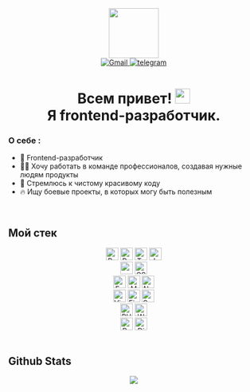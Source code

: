 <div id="header" align="center">
  <img
    src="https://media.giphy.com/media/765ccrAiB0g9z6EApL/giphy.gif"
    width="100"
  />
  <div id="badges">
    <a href="mailto:alvde24@gmail.com" target="_blank">
      <img
      src=https://img.shields.io/badge/gmail-%2324292e.svg?&style=for-the-badge&logo=gmail&logoColor=white
      alt=Gmail style="margin-bottom: 5px;" />
    </a>
    <a href="http://t.me/+79268304044" target="_blank">
      <img
      src=https://img.shields.io/badge/telegram-%2324292e.svg?&style=for-the-badge&logo=telegram&logoColor=white
      alt=telegram style="margin-bottom: 5px;" />
    </a>
  </div>
  <h1>
    Всем привет!
    <img
      src="https://media.giphy.com/media/hvRJCLFzcasrR4ia7z/giphy.gif"
      width="30px"
    /><br />
    Я frontend-разработчик.
  </h1>
</div>

### О себе : 
- 🔭 Frontend-разработчик 
- 🧑‍💻 Хочу работать в команде
профессионалов, создавая нужные людям продукты 
- 📝 Стремлюсь к чистому
красивому коду 
- 🔥 Ищу боевые проекты, в которых могу быть полезным

<br />

## Мой стек

<div align="center">
  <img
    src="https://img.shields.io/badge/React-20232A?style=for-the-badge&logo=react&logoColor=61DAFB"
    alt="React logo"
    title="React"
    height="25"
  />
  <img
    src="https://img.shields.io/badge/Redux-593D88?style=for-the-badge&logo=redux&logoColor=white"
    alt="Redux logo"
    title="Redux"
    height="25"
  />
  <img
    src="https://img.shields.io/badge/TypeScript-007ACC?style=for-the-badge&logo=typescript&logoColor=white"
    alt="TypeScript logo"
    title="TypeScript"
    height="25"
  />
  <img
    src="https://img.shields.io/badge/JavaScript-323330?style=for-the-badge&logo=javascript&logoColor=F7DF1E"
    alt="JavaScript logo"
    title="JavaScript"
    height="25"
  />
</div>
<div align="center">
  <img
    src="https://img.shields.io/badge/HTML5-E34F26?style=for-the-badge&logo=html5&logoColor=white"
    height="25"
  />
  <img
    src="https://img.shields.io/badge/CSS3-1572B6?style=for-the-badge&logo=css3&logoColor=white"
    alt="CSS3 logo"
    title="CSS3"
    height="25"
  />
</div>
<div align="center">
  <img
    src="https://img.shields.io/badge/Express.js-404D59?style=for-the-badge"
    alt="Express.js logo"
    title="Express.js"
    height="25"
  />
  <img
    src="https://img.shields.io/badge/MongoDB-4EA94B?style=for-the-badge&logo=mongodb&logoColor=white"
    alt="MongoDB logo"
    title="MongoDB"
    height="25"
  />
  <img
    src="https://img.shields.io/badge/Node.js-43853D?style=for-the-badge&logo=node.js&logoColor=white"
    alt="Node.js logo"
    title="Node.js"
    height="25"
  />
</div>
<div align="center">
  <img
    src="https://img.shields.io/badge/VS%20Code-282C34?logo=visual-studio-code&logoColor=007ACC"
    alt="Visual Studio Code logo"
    title="Visual Studio Code"
    height="25"
  />
  <img
    src="https://img.shields.io/badge/Figma-F24E1E?style=for-the-badge&logo=figma&logoColor=white"
    alt="Figma logo"
    title="Figma"
    height="25"
  />
  <img
    src="https://img.shields.io/badge/-Swagger-282C34?style=for-the-badge&logo=swagger&logoColor=white"
    alt="Swagger logo"
    title="Swagger"
    height="25"
  />
</div>
<div align="center">
  <img
    src="https://img.shields.io/badge/PHP-777BB4?style=for-the-badge&logo=php&logoColor=white"
    alt="PHP"
    title="PHP"
    height="25"
  />
  <img
    src="https://img.shields.io/badge/Wordpress-21759B?style=for-the-badge&logo=wordpress&logoColor=white"
    alt="Wordpress"
    title="Wordpress"
    height="25"
  />
</div>
<div align="center">
  <img
    src="https://img.shields.io/badge/Python-14354C?style=for-the-badge&logo=python&logoColor=white"
    alt="Python"
    title="Python"
    height="25"
  />
  <img
    src="https://img.shields.io/badge/django-%23092E20.svg?style=for-the-badge&logo=django&logoColor=white"
    alt="Django"
    title="Djagno"
    height="25"
  />
</div>

<br />

## Github Stats
<div align="center">
  <img
    src="https://komarev.com/ghpvc/?username=alvde-site&&style=flat-square"
    align="center"
  />
</div>
